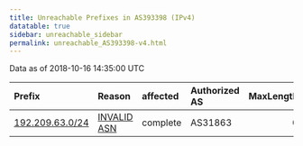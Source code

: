 ```yaml
---
title: Unreachable Prefixes in AS393398 (IPv4)
datatable: true
sidebar: unreachable_sidebar
permalink: unreachable_AS393398-v4.html
---
```


Data as of 2018-10-16 14:35:00 UTC


<div class="datatable-begin"></div>

| Prefix                                                   | Reason                                                                                                  | affected   | Authorized AS   |   MaxLength | Anchor                           |   unreachable /24s |
|:---------------------------------------------------------|:--------------------------------------------------------------------------------------------------------|:-----------|:----------------|------------:|:---------------------------------|-------------------:|
| [192.209.63.0/24](https://stat.ripe.net/192.209.63.0/24) | [INVALID ASN](https://rpki-validator.ripe.net/announcement-preview?asn=AS393398&prefix=192.209.63.0/24) | complete   | AS31863         |           0 | [ARIN](unreachable_ARIN-v4.html) |                  1 |

<div class="datatable-end"></div>